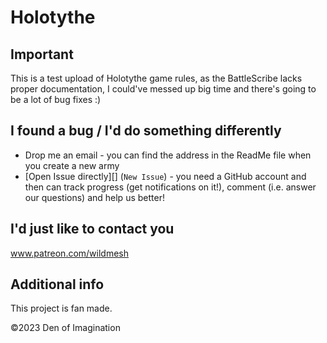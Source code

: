 Holotythe
=================

## Important ##

This is a test upload of Holotythe game rules, as the BattleScribe lacks proper documentation, I could've messed up big time and there's going to be a lot of bug fixes :)

## I found a bug / I'd do something differently ##

* Drop me an email - you can find the address in the ReadMe file when you create a new army
* [Open Issue directly][] (```New Issue```) - you need a GitHub account and then can track progress (get notifications on it!), comment (i.e. answer our questions) and help us better!

## I'd just like to contact you ##

www.patreon.com/wildmesh

## Additional info ##

This project is fan made. 


©2023 Den of Imagination